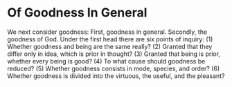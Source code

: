 # Of Goodness In General

We next consider goodness: First, goodness in general. Secondly, the goodness of God.  Under the first head there are six points of inquiry:
(1) Whether goodness and being are the same really?
(2) Granted that they differ only in idea, which is prior in thought?
(3) Granted that being is prior, whether every being is good?
(4) To what cause should goodness be reduced?
(5) Whether goodness consists in mode, species, and order?
(6) Whether goodness is divided into the virtuous, the useful, and the pleasant?